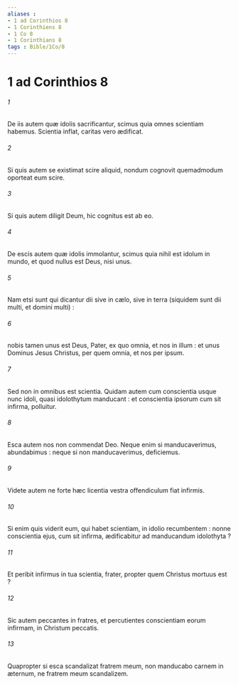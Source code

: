 ```yaml
---
aliases : 
- 1 ad Corinthios 8
- 1 Corinthiens 8
- 1 Co 8
- 1 Corinthians 8
tags : Bible/1Co/8
---
```


# 1 ad Corinthios 8

###### 1
De iis autem quæ idolis sacrificantur, scimus quia omnes scientiam habemus. Scientia inflat, caritas vero ædificat.
###### 2
Si quis autem se existimat scire aliquid, nondum cognovit quemadmodum oporteat eum scire.
###### 3
Si quis autem diligit Deum, hic cognitus est ab eo.
###### 4
De escis autem quæ idolis immolantur, scimus quia nihil est idolum in mundo, et quod nullus est Deus, nisi unus.
###### 5
Nam etsi sunt qui dicantur dii sive in cælo, sive in terra (siquidem sunt dii multi, et domini multi) :
###### 6
nobis tamen unus est Deus, Pater, ex quo omnia, et nos in illum : et unus Dominus Jesus Christus, per quem omnia, et nos per ipsum.
###### 7
Sed non in omnibus est scientia. Quidam autem cum conscientia usque nunc idoli, quasi idolothytum manducant : et conscientia ipsorum cum sit infirma, polluitur.
###### 8
Esca autem nos non commendat Deo. Neque enim si manducaverimus, abundabimus : neque si non manducaverimus, deficiemus.
###### 9
Videte autem ne forte hæc licentia vestra offendiculum fiat infirmis.
###### 10
Si enim quis viderit eum, qui habet scientiam, in idolio recumbentem : nonne conscientia ejus, cum sit infirma, ædificabitur ad manducandum idolothyta ?
###### 11
Et peribit infirmus in tua scientia, frater, propter quem Christus mortuus est ?
###### 12
Sic autem peccantes in fratres, et percutientes conscientiam eorum infirmam, in Christum peccatis.
###### 13
Quapropter si esca scandalizat fratrem meum, non manducabo carnem in æternum, ne fratrem meum scandalizem.
